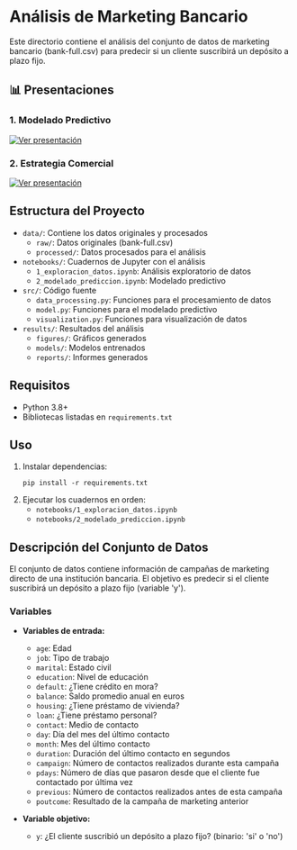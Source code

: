 # Análisis de Marketing Bancario

Este directorio contiene el análisis del conjunto de datos de marketing bancario (bank-full.csv) para predecir si un cliente suscribirá un depósito a plazo fijo.

## 📊 Presentaciones

### 1. Modelado Predictivo
[![Ver presentación](https://img.shields.io/badge/Ver-Presentación-0078D4?style=for-the-badge&logo=adobe-acrobat-reader&logoColor=white)](../../1.%20Modelado%20predictivo%20y%20análisis%20de%20datos%20de%20campañas%20de%20marketing%20bancarias.pdf)

### 2. Estrategia Comercial
[![Ver presentación](https://img.shields.io/badge/Ver-Estrategia-0078D4?style=for-the-badge&logo=adobe-acrobat-reader&logoColor=white)](../../2.%20Estrategia%20Comercial%20para%20Maximizar%20Conversión%20y%20Minimizar%20Costos.pdf)

## Estructura del Proyecto

- `data/`: Contiene los datos originales y procesados
  - `raw/`: Datos originales (bank-full.csv)
  - `processed/`: Datos procesados para el análisis
- `notebooks/`: Cuadernos de Jupyter con el análisis
  - `1_exploracion_datos.ipynb`: Análisis exploratorio de datos
  - `2_modelado_prediccion.ipynb`: Modelado predictivo
- `src/`: Código fuente
  - `data_processing.py`: Funciones para el procesamiento de datos
  - `model.py`: Funciones para el modelado predictivo
  - `visualization.py`: Funciones para visualización de datos
- `results/`: Resultados del análisis
  - `figures/`: Gráficos generados
  - `models/`: Modelos entrenados
  - `reports/`: Informes generados

## Requisitos

- Python 3.8+
- Bibliotecas listadas en `requirements.txt`

## Uso

1. Instalar dependencias:
   ```
   pip install -r requirements.txt
   ```
2. Ejecutar los cuadernos en orden:
   - `notebooks/1_exploracion_datos.ipynb`
   - `notebooks/2_modelado_prediccion.ipynb`

## Descripción del Conjunto de Datos

El conjunto de datos contiene información de campañas de marketing directo de una institución bancaria. El objetivo es predecir si el cliente suscribirá un depósito a plazo fijo (variable 'y').

### Variables

- **Variables de entrada:**
  - `age`: Edad
  - `job`: Tipo de trabajo
  - `marital`: Estado civil
  - `education`: Nivel de educación
  - `default`: ¿Tiene crédito en mora?
  - `balance`: Saldo promedio anual en euros
  - `housing`: ¿Tiene préstamo de vivienda?
  - `loan`: ¿Tiene préstamo personal?
  - `contact`: Medio de contacto
  - `day`: Día del mes del último contacto
  - `month`: Mes del último contacto
  - `duration`: Duración del último contacto en segundos
  - `campaign`: Número de contactos realizados durante esta campaña
  - `pdays`: Número de días que pasaron desde que el cliente fue contactado por última vez
  - `previous`: Número de contactos realizados antes de esta campaña
  - `poutcome`: Resultado de la campaña de marketing anterior

- **Variable objetivo:**
  - `y`: ¿El cliente suscribió un depósito a plazo fijo? (binario: 'si' o 'no')
